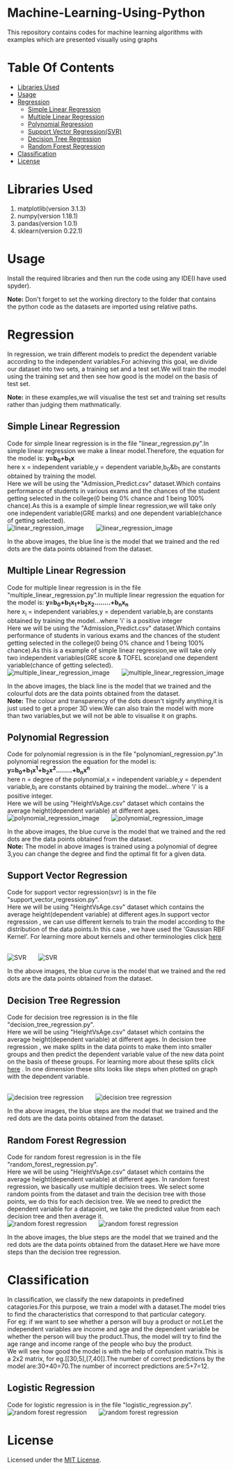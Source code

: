 # Machine-Learning-Using-Python
This repository contains codes for machine learning algorithms with examples which are presented visually using graphs 

# Table Of Contents 
  * [Libraries Used](#libraries-used)
  * [Usage](#usage)
  * [Regression](#regression)
    * [Simple Linear Regression](#simple-linear-regression)
    * [Multiple Linear Regression](#multiple-linear-regression)
    * [Polynomial Regression](#polynomial-regression)
    * [Support Vector Regression(SVR)](#support-vector-regression)
    * [Decision Tree Regression](#decision-tree-regression)
    * [Random Forest Regression](#random-forest-regression)
  * [Classification](#classification)
  * [License](#license)
    
# Libraries Used
1) matplotlib(version 3.1.3)
2) numpy(version 1.18.1)
3) pandas(version 1.0.1)
4) sklearn(version 0.22.1)

# Usage

Install the required libraries and then run the code using any IDE(I have used spyder).

**Note:** Don't forget to set the working directory to the folder that contains the python code as the datasets are imported using relative paths.

# Regression
In regression, we train different models to predict the dependent variable according to the independent variables.For achieving this goal, we divide our dataset into two sets, a training set and a test set.We will train the model using the training set and then see how good is the model on the basis of test set.

**Note:** in these examples,we will visualise the test set and training set results rather than judging them mathmatically.

## Simple Linear Regression

Code for simple linear regression is in the file "linear_regression.py".In simple linear regression we make a linear model.Therefore, the equation for the model is:
**y=b<sub>0</sub>+b<sub>1</sub>x**<br/>here x = independent variable,y = dependent variable,b<sub>0</sub>&b<sub>1</sub> are constants obtained by training the model.
<br/>Here we will be using the "Admission_Predict.csv" dataset.Which contains performance of students in various exams and the chances of the student getting selected in the college(0 being 0% chance and 1 being 100% chance).As this is a example of simple linear regression,we will take only one independent variable(GRE marks) and one dependent variable(chance of getting selected).
<br/>![linear_regression_image](Images/linear_regression_train.png) &nbsp; &nbsp; &nbsp;
![linear_regression_image](Images/linear_regression_test.png)
<a>

 In the above images, the blue line is the model that we trained and the red dots are the data points obtained from the dataset.
</a> 

## Multiple Linear Regression

Code for multiple linear regression is in the file "multiple_linear_regression.py".In multiple linear regression the equation for the model is:
**y=b<sub>0</sub>+b<sub>1</sub>x<sub>1</sub>+b<sub>2</sub>x<sub>2</sub>........+b<sub>n</sub>x<sub>n</sub>**<br/>here x<sub>i</sub> = independent variables,y = dependent variable,b<sub>i</sub> are constants obtained by training the model...where 'i' is a positive integer
<br/>Here we will be using the "Admission_Predict.csv" dataset.Which contains performance of students in various exams and the chances of the student getting selected in the college(0 being 0% chance and 1 being 100% chance).As this is a example of simple linear regression,we will take only two independent variables(GRE score & TOFEL score)and one dependent variable(chance of getting selected).
<br/>![multiple_linear_regression_image](Images/multiple_linear_regression_train.png) &nbsp; &nbsp; &nbsp;
![multiple_linear_regression_image](Images/multiple_linear_regression_test.png)
<a>
 
 In the above images, the black line is the model that we trained and the colourful dots are the data points obtained from the dataset.
 <br/>**Note:** The colour and transparency of the dots doesn't signify anything,it is just used to get a proper 3D view.We can also train the model with more than two variables,but we will not be able to visualise it on graphs.
</a> 

## Polynomial Regression

Code for polynomial regression is in the file "polynomianl_regression.py".In polynomial regression the equation for the model is:
**y=b<sub>0</sub>+b<sub>1</sub>x<sup>1</sup>+b<sub>2</sub>x<sup>2</sup>........+b<sub>n</sub>x<sup>n</sup>**<br/>here n = degree of the polynomial,x = independent variable,y = dependent variable,b<sub>i</sub> are constants obtained by training the model...where 'i' is a positive integer.
<br/>Here we will be using "HeightVsAge.csv" dataset which contains the average height(dependent variable) at different ages. 
<br/>![polynomial_regression_image](Images/polynomial_regression_train.png) &nbsp; &nbsp; &nbsp;
![polynomial_regression_image](Images/polynomial_regression_test.png)
<a>

 In the above images, the blue curve is the model that we trained and the red dots are the data points obtained from the dataset.
<br/>**Note:** The model in above images is trained using a polynomial of degree 3,you can change the degree and find the optimal fit for a given data.
</a> 

## Support Vector Regression

Code for support vector regression(svr) is in the file "support_vector_regression.py". 
<br/>Here we will be using "HeightVsAge.csv" dataset which contains the average height(dependent variable) at different ages.In support vector regression , we can use different kernels to train the model according to the distribution of the data points.In this case , we have used the 'Gaussian RBF Kernel'. For learning more about kernels and other terminologies click [<u>here</u>](/Explanations/svm_svr.md)

<br/>![SVR](Images/svr_train.png) &nbsp; &nbsp; &nbsp;
![SVR](Images/svr_test.png)
<a>

 In the above images, the blue curve is the model that we trained and the red dots are the data points obtained from the dataset.
 
 ## Decision Tree Regression
 Code for decision tree regression is in the file "decision_tree_regression.py".
 <br/>Here we will be using "HeightVsAge.csv" dataset which contains the average height(dependent variable) at different ages. In decision tree regression , we make splits in the data points to make them into smaller groups and then predict the dependent variable value of the new data point on the basis of theese groups. For learning more about these splits click [<u>here</u>](/Explanations/decision_tree_regression.md) . In one dimension these slits looks like steps when plotted on graph with the dependent variable.
 
 <br/>![decision tree regression](Images/decision_tree_regression_train.png) &nbsp; &nbsp; &nbsp;
![decision tree regression](Images/decision_tree_regression_test.png)
<a>
 
In the above images, the blue steps are the model that we trained and the red dots are the data points obtained from the dataset.
 
 ## Random Forest Regression
  Code for random forest regression is in the file "random_forest_regression.py".
  <br/>Here we will be using "HeightVsAge.csv" dataset which contains the average height(dependent variable) at different ages. In random forest regression, we basically use multiple decision trees. We select some random points from the dataset and train the decision tree with those points, we do this for each decision tree. We we need to predict the dependent variable for a datapoint, we take the predicted value from each decision tree and then average it.
  <br/>![random forest regression](Images/random_forest_regression_train.png) &nbsp; &nbsp; &nbsp;
![random forest regression](Images/random_forest_regression_test.png)
<a> 
 
 In the above images, the blue steps are the model that we trained and the red dots are the data points obtained from the dataset.Here we have more steps than the decision tree regression.
 
# Classification
In classification, we classify the new datapoints in predefined catagories.For this purpose, we train a model with a dataset.The model tries to find the characteristics that correspond to that particular category.
<br/>For eg: if we want to see whether a person will buy a product or not.Let the independent variables are income and age and the dependent variable be whether the person will buy the product.Thus, the model will try to find the age range and income range of the people who buy the product.
<br/>We will see how good the model is with the help of confusion matrix.This is a 2x2 matrix, for eg.[[30,5],[7,40]].The number of correct predictions by the model are:30+40=70.The number of incorrect predictions are:5+7=12.

## Logistic Regression
 Code for logistic regression is in the file "logistic_regression.py".
  <br/>![random forest regression](Images/logistic_regression_train.png) &nbsp; &nbsp; &nbsp;
![random forest regression](Images/logistic_regression_test.png)
# License
Licensed under the [MIT License](LICENSE).
